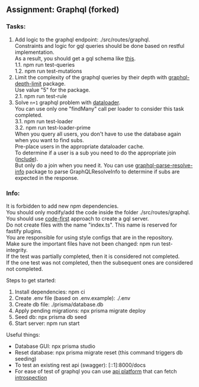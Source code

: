 ## Assignment: Graphql (forked)

### Tasks:  

1. Add logic to the graphql endpoint: ./src/routes/graphql.  
   Constraints and logic for gql queries should be done based on restful implementation.  
   As a result, you should get a gql schema like [this](https://github.com/nosbog/rsschool-nodejs-task-graphql/blob/main/schema.graphql).  
   1.1. npm run test-queries  
   1.2. npm run test-mutations  
2. Limit the complexity of the graphql queries by their depth with [graphql-depth-limit](https://www.npmjs.com/package/graphql-depth-limit) package.  
   Use value "5" for the package.  
   2.1. npm run test-rule  
3. Solve `n+1` graphql problem with [dataloader](https://www.npmjs.com/package/dataloader).  
   You can use only one "findMany" call per loader to consider this task completed.  
   3.1. npm run test-loader  
   3.2. npm run test-loader-prime  
   When you query all users, you don't have to use the database again when you want to find subs.  
   Pre-place users in the appropriate dataloader cache.  
   To determine if a user is a sub you need to do the appropriate join ([include](https://www.prisma.io/docs/reference/api-reference/prisma-client-reference#include)).  
   But only do a join when you need it. You can use [graphql-parse-resolve-info](https://github.com/graphile/graphile-engine/tree/master/packages/graphql-parse-resolve-info) package to parse GraphQLResolveInfo to determine if subs are expected in the response.  

### Info:  

It is forbidden to add new npm dependencies.  
You should only modify/add the code inside the folder ./src/routes/graphql.  
You should use [code-first](https://github.dev/graphql/graphql-js/blob/ffa18e9de0ae630d7e5f264f72c94d497c70016b/src/__tests__/starWarsSchema.ts) approach to create a gql server.  
Do not create files with the name "index.ts". This name is reserved for fastify plugins.  
You are responsible for using style configs that are in the repository.  
Make sure the important files have not been changed: npm run test-integrity.  
If the test was partially completed, then it is considered not completed.  
If the one test was not completed, then the subsequent ones are considered not completed.  

Steps to get started:  

1. Install dependencies: npm ci  
2. Create .env file (based on .env.example): ./.env  
3. Create db file: ./prisma/database.db  
4. Apply pending migrations: npx prisma migrate deploy  
5. Seed db: npx prisma db seed  
6. Start server: npm run start  

Useful things:  

- Database GUI: npx prisma studio  
- Reset database: npx prisma migrate reset (this command triggers db seeding)  
- To test an existing rest api (swagger): [::1]:8000/docs  
- For ease of test of graphql you can use [api platform](https://learning.postman.com/docs/sending-requests/graphql/graphql-overview/) that can fetch [introspection](https://graphql.org/learn/introspection/)  
